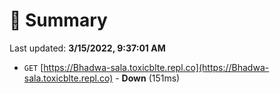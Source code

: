 # 📖 Summary
Last updated: **3/15/2022, 9:37:01 AM**

- `GET` [https://Bhadwa-sala.toxicblte.repl.co](https://Bhadwa-sala.toxicblte.repl.co) - **Down** (151ms)
